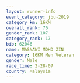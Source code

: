 ```yaml
---
layout: runner-info 
event_category: jbu-2019 
category_km: 16KM  
overall_rank: 76
gender_rank: 107
category_rank: 17
bib: 62046
name: MASNAWI MOHD ZIN
category: 16KM Men Veteran
gender: Male
race_time: 2-28-07
country: Malaysia
---
```

